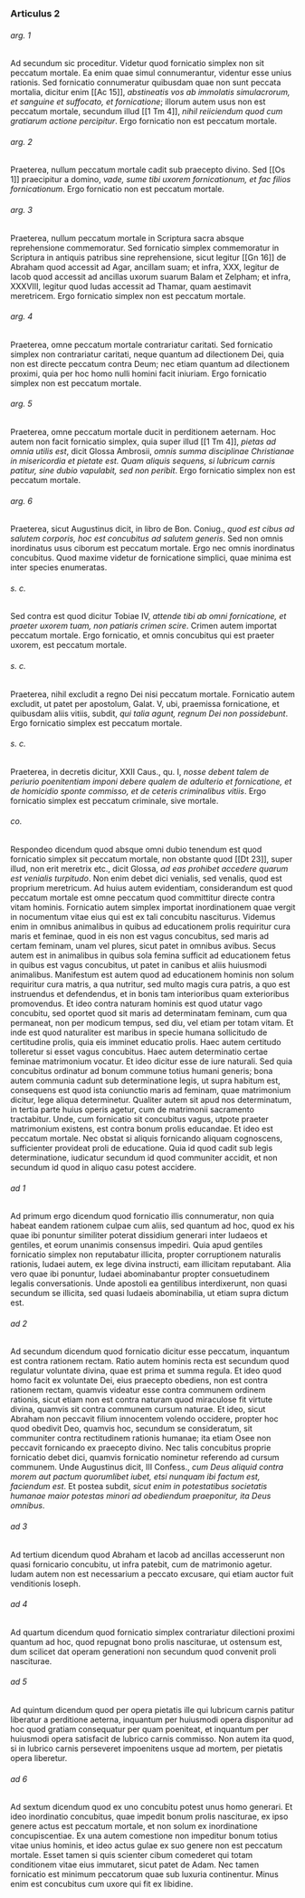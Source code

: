 ### Articulus 2

###### arg. 1
Ad secundum sic proceditur. Videtur quod fornicatio simplex non sit peccatum mortale. Ea enim quae simul connumerantur, videntur esse unius rationis. Sed fornicatio connumeratur quibusdam quae non sunt peccata mortalia, dicitur enim [[Ac 15]], *abstineatis vos ab immolatis simulacrorum, et sanguine et suffocato, et fornicatione*; illorum autem usus non est peccatum mortale, secundum illud [[1 Tm 4]], *nihil reiiciendum quod cum gratiarum actione percipitur*. Ergo fornicatio non est peccatum mortale.

###### arg. 2
Praeterea, nullum peccatum mortale cadit sub praecepto divino. Sed [[Os 1]] praecipitur a domino, *vade, sume tibi uxorem fornicationum, et fac filios fornicationum*. Ergo fornicatio non est peccatum mortale.

###### arg. 3
Praeterea, nullum peccatum mortale in Scriptura sacra absque reprehensione commemoratur. Sed fornicatio simplex commemoratur in Scriptura in antiquis patribus sine reprehensione, sicut legitur [[Gn 16]] de Abraham quod accessit ad Agar, ancillam suam; et infra, XXX, legitur de Iacob quod accessit ad ancillas uxorum suarum Balam et Zelpham; et infra, XXXVIII, legitur quod Iudas accessit ad Thamar, quam aestimavit meretricem. Ergo fornicatio simplex non est peccatum mortale.

###### arg. 4
Praeterea, omne peccatum mortale contrariatur caritati. Sed fornicatio simplex non contrariatur caritati, neque quantum ad dilectionem Dei, quia non est directe peccatum contra Deum; nec etiam quantum ad dilectionem proximi, quia per hoc homo nulli homini facit iniuriam. Ergo fornicatio simplex non est peccatum mortale.

###### arg. 5
Praeterea, omne peccatum mortale ducit in perditionem aeternam. Hoc autem non facit fornicatio simplex, quia super illud [[1 Tm 4]], *pietas ad omnia utilis est*, dicit Glossa Ambrosii, *omnis summa disciplinae Christianae in misericordia et pietate est. Quam aliquis sequens, si lubricum carnis patitur, sine dubio vapulabit, sed non peribit*. Ergo fornicatio simplex non est peccatum mortale.

###### arg. 6
Praeterea, sicut Augustinus dicit, in libro de Bon. Coniug., *quod est cibus ad salutem corporis, hoc est concubitus ad salutem generis*. Sed non omnis inordinatus usus ciborum est peccatum mortale. Ergo nec omnis inordinatus concubitus. Quod maxime videtur de fornicatione simplici, quae minima est inter species enumeratas.

###### s. c.
Sed contra est quod dicitur Tobiae IV, *attende tibi ab omni fornicatione, et praeter uxorem tuam, non patiaris crimen scire*. Crimen autem importat peccatum mortale. Ergo fornicatio, et omnis concubitus qui est praeter uxorem, est peccatum mortale.

###### s. c.
Praeterea, nihil excludit a regno Dei nisi peccatum mortale. Fornicatio autem excludit, ut patet per apostolum, Galat. V, ubi, praemissa fornicatione, et quibusdam aliis vitiis, subdit, *qui talia agunt, regnum Dei non possidebunt*. Ergo fornicatio simplex est peccatum mortale.

###### s. c.
Praeterea, in decretis dicitur, XXII Caus., qu. I, *nosse debent talem de periurio poenitentiam imponi debere qualem de adulterio et fornicatione, et de homicidio sponte commisso, et de ceteris criminalibus vitiis*. Ergo fornicatio simplex est peccatum criminale, sive mortale.

###### co.
Respondeo dicendum quod absque omni dubio tenendum est quod fornicatio simplex sit peccatum mortale, non obstante quod [[Dt 23]], super illud, non erit meretrix etc., dicit Glossa, *ad eas prohibet accedere quarum est venialis turpitudo*. Non enim debet dici venialis, sed venalis, quod est proprium meretricum. Ad huius autem evidentiam, considerandum est quod peccatum mortale est omne peccatum quod committitur directe contra vitam hominis. Fornicatio autem simplex importat inordinationem quae vergit in nocumentum vitae eius qui est ex tali concubitu nasciturus. Videmus enim in omnibus animalibus in quibus ad educationem prolis requiritur cura maris et feminae, quod in eis non est vagus concubitus, sed maris ad certam feminam, unam vel plures, sicut patet in omnibus avibus. Secus autem est in animalibus in quibus sola femina sufficit ad educationem fetus in quibus est vagus concubitus, ut patet in canibus et aliis huiusmodi animalibus. Manifestum est autem quod ad educationem hominis non solum requiritur cura matris, a qua nutritur, sed multo magis cura patris, a quo est instruendus et defendendus, et in bonis tam interioribus quam exterioribus promovendus. Et ideo contra naturam hominis est quod utatur vago concubitu, sed oportet quod sit maris ad determinatam feminam, cum qua permaneat, non per modicum tempus, sed diu, vel etiam per totam vitam. Et inde est quod naturaliter est maribus in specie humana sollicitudo de certitudine prolis, quia eis imminet educatio prolis. Haec autem certitudo tolleretur si esset vagus concubitus. Haec autem determinatio certae feminae matrimonium vocatur. Et ideo dicitur esse de iure naturali. Sed quia concubitus ordinatur ad bonum commune totius humani generis; bona autem communia cadunt sub determinatione legis, ut supra habitum est, consequens est quod ista coniunctio maris ad feminam, quae matrimonium dicitur, lege aliqua determinetur. Qualiter autem sit apud nos determinatum, in tertia parte huius operis agetur, cum de matrimonii sacramento tractabitur. Unde, cum fornicatio sit concubitus vagus, utpote praeter matrimonium existens, est contra bonum prolis educandae. Et ideo est peccatum mortale. Nec obstat si aliquis fornicando aliquam cognoscens, sufficienter provideat proli de educatione. Quia id quod cadit sub legis determinatione, iudicatur secundum id quod communiter accidit, et non secundum id quod in aliquo casu potest accidere.

###### ad 1
Ad primum ergo dicendum quod fornicatio illis connumeratur, non quia habeat eandem rationem culpae cum aliis, sed quantum ad hoc, quod ex his quae ibi ponuntur similiter poterat dissidium generari inter Iudaeos et gentiles, et eorum unanimis consensus impediri. Quia apud gentiles fornicatio simplex non reputabatur illicita, propter corruptionem naturalis rationis, Iudaei autem, ex lege divina instructi, eam illicitam reputabant. Alia vero quae ibi ponuntur, Iudaei abominabantur propter consuetudinem legalis conversationis. Unde apostoli ea gentilibus interdixerunt, non quasi secundum se illicita, sed quasi Iudaeis abominabilia, ut etiam supra dictum est.

###### ad 2
Ad secundum dicendum quod fornicatio dicitur esse peccatum, inquantum est contra rationem rectam. Ratio autem hominis recta est secundum quod regulatur voluntate divina, quae est prima et summa regula. Et ideo quod homo facit ex voluntate Dei, eius praecepto obediens, non est contra rationem rectam, quamvis videatur esse contra communem ordinem rationis, sicut etiam non est contra naturam quod miraculose fit virtute divina, quamvis sit contra communem cursum naturae. Et ideo, sicut Abraham non peccavit filium innocentem volendo occidere, propter hoc quod obedivit Deo, quamvis hoc, secundum se consideratum, sit communiter contra rectitudinem rationis humanae; ita etiam Osee non peccavit fornicando ex praecepto divino. Nec talis concubitus proprie fornicatio debet dici, quamvis fornicatio nominetur referendo ad cursum communem. Unde Augustinus dicit, III Confess., *cum Deus aliquid contra morem aut pactum quorumlibet iubet, etsi nunquam ibi factum est, faciendum est*. Et postea subdit, *sicut enim in potestatibus societatis humanae maior potestas minori ad obediendum praeponitur, ita Deus omnibus*.

###### ad 3
Ad tertium dicendum quod Abraham et Iacob ad ancillas accesserunt non quasi fornicario concubitu, ut infra patebit, cum de matrimonio agetur. Iudam autem non est necessarium a peccato excusare, qui etiam auctor fuit venditionis Ioseph.

###### ad 4
Ad quartum dicendum quod fornicatio simplex contrariatur dilectioni proximi quantum ad hoc, quod repugnat bono prolis nasciturae, ut ostensum est, dum scilicet dat operam generationi non secundum quod convenit proli nasciturae.

###### ad 5
Ad quintum dicendum quod per opera pietatis ille qui lubricum carnis patitur liberatur a perditione aeterna, inquantum per huiusmodi opera disponitur ad hoc quod gratiam consequatur per quam poeniteat, et inquantum per huiusmodi opera satisfacit de lubrico carnis commisso. Non autem ita quod, si in lubrico carnis perseveret impoenitens usque ad mortem, per pietatis opera liberetur.

###### ad 6
Ad sextum dicendum quod ex uno concubitu potest unus homo generari. Et ideo inordinatio concubitus, quae impedit bonum prolis nasciturae, ex ipso genere actus est peccatum mortale, et non solum ex inordinatione concupiscentiae. Ex una autem comestione non impeditur bonum totius vitae unius hominis, et ideo actus gulae ex suo genere non est peccatum mortale. Esset tamen si quis scienter cibum comederet qui totam conditionem vitae eius immutaret, sicut patet de Adam. Nec tamen fornicatio est minimum peccatorum quae sub luxuria continentur. Minus enim est concubitus cum uxore qui fit ex libidine.

